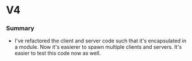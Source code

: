 # V4

### Summary
- I've refactored the client and server code such that it's encapsulated in a module. Now it's easierer to spawn multiple clients and servers. It's easier to test this code now as well.


